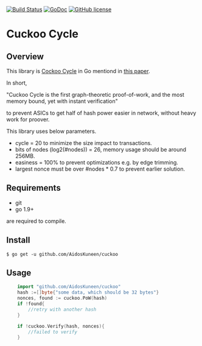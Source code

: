 [![Build Status](https://travis-ci.org/AidosKuneen/cuckoo.svg?branch=master)](https://travis-ci.org/AidosKuneen/cuckoo)
[![GoDoc](https://godoc.org/github.com/AidosKuneen/cuckoo?status.svg)](https://godoc.org/github.com/AidosKuneen/cuckoo)
[![GitHub license](https://img.shields.io/badge/license-MIT-blue.svg)](https://raw.githubusercontent.com/AidosKuneen/cuckoo/master/LICENSE)


Cuckoo Cycle
=====

## Overview

This library is [Cockoo Cycle](https://github.com/tromp/cuckoo) in Go 
mentiond in [this paper](https://github.com/tromp/cuckoo/blob/master/doc/cuckoo.pdf).

In short, 

"Cuckoo Cycle is the first graph-theoretic proof-of-work, and the most memory bound, yet with instant verification"


to prevent ASICs to get half of hash power easier in network, without heavy work for proover.

This library uses below parameters.

* cycle = 20 to minimize the size impact to transactions.
* bits of nodes (log2(#nodes)) = 26, memory usage should be around 256MB.
* easiness = 100% to prevent optimizations e.g. by edge trimming.
* largest nonce must be over #nodes * 0.7 to prevent earlier solution.


## Requirements

* git
* go 1.9+

are required to compile.


## Install
    $ go get -u github.com/AidosKuneen/cuckoo


## Usage

```go
	import "github.com/AidosKuneen/cuckoo"
	hash :=[]byte{"some data, which should be 32 bytes"}
	nonces, found := cuckoo.PoW(hash)
	if !found{
		//retry with another hash
	}

	if !cuckoo.Verify(hash, nonces){
		//failed to verify
	}
```
